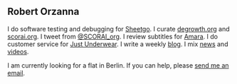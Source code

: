 ## Robert Orzanna 
I do software testing and debugging for [Sheetgo](http://sheetgo.com/). I curate [degrowth.org](http://degrowth.org) and [scorai.org](http://scorai.org). I tweet from [@SCORAI_org](https://twitter.com/SCORAI_org). I review subtitles for [Amara](http://amara.org). I do customer service for [Just Underwear](http://justunderwear.de). I write a weekly [blog](https://orschiro.wordpress.com/). I mix [news](https://m.simplepie.org/?feed=http%3A%2F%2Ffeed.informer.com%2Fdigests%2FQFNTQVYOWR%2Ffeeder.rss) and [videos](https://www.youtube.com/playlist?list=PLj5bhjq9U0_adeAmPmQZxGqAR2hzSnZqr&disable_polymer=true).

I am currently looking for a flat in Berlin. If you can help, please [send me an email](https://orzanna.de/email.png).
